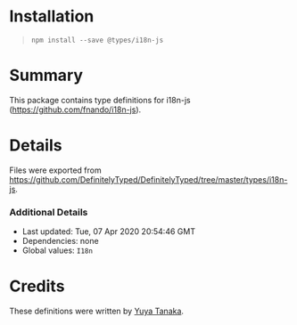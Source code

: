# Installation
> `npm install --save @types/i18n-js`

# Summary
This package contains type definitions for i18n-js (https://github.com/fnando/i18n-js).

# Details
Files were exported from https://github.com/DefinitelyTyped/DefinitelyTyped/tree/master/types/i18n-js.

### Additional Details
 * Last updated: Tue, 07 Apr 2020 20:54:46 GMT
 * Dependencies: none
 * Global values: `I18n`

# Credits
These definitions were written by [Yuya Tanaka](https://github.com/ypresto).
